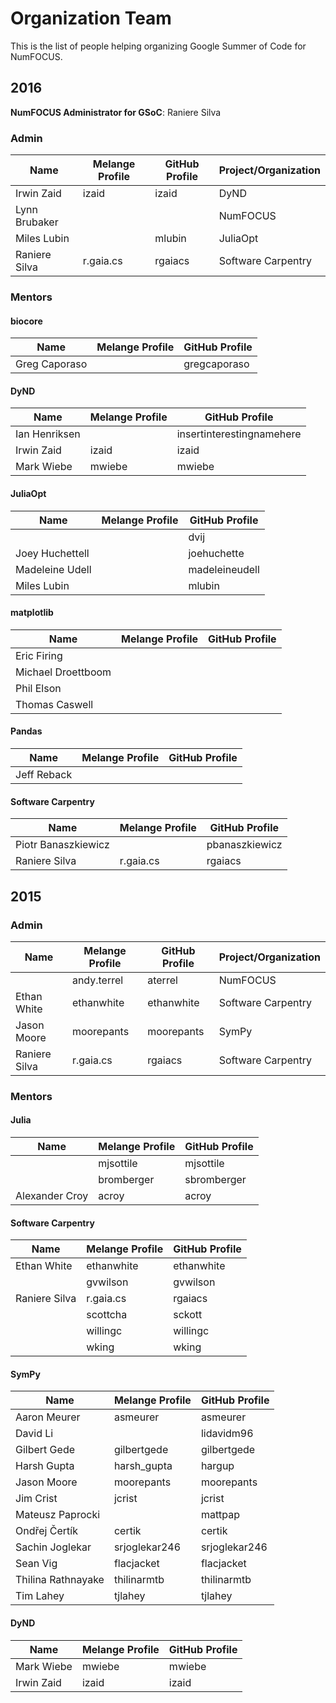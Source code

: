 # Organization Team

This is the list of people helping
organizing Google Summer of Code for NumFOCUS.

## 2016

**NumFOCUS Administrator for GSoC**: Raniere Silva

### Admin

| Name            | Melange Profile | GitHub Profile | Project/Organization |
|-----------------|-----------------|----------------|----------------------|
| Irwin Zaid      | izaid           | izaid          | DyND                 |
| Lynn Brubaker   |                 |                | NumFOCUS             |
| Miles Lubin     |                 | mlubin         | JuliaOpt             |
| Raniere Silva   | r.gaia.cs       | rgaiacs        | Software Carpentry   |

### Mentors

#### biocore

| Name               | Melange Profile | GitHub Profile |
|--------------------|-----------------|----------------|
| Greg Caporaso      |                 | gregcaporaso   |

#### DyND

| Name               | Melange Profile | GitHub Profile            |
|--------------------|-----------------|---------------------------|
| Ian Henriksen      |                 | insertinterestingnamehere |
| Irwin Zaid         | izaid           | izaid                     |
| Mark Wiebe         | mwiebe          | mwiebe                    |

#### JuliaOpt

| Name               | Melange Profile | GitHub Profile |
|--------------------|-----------------|----------------|
|                    |                 | dvij           |
| Joey Huchettell    |                 | joehuchette    |
| Madeleine Udell    |                 | madeleineudell |
| Miles Lubin        |                 | mlubin         |

#### matplotlib

| Name               | Melange Profile | GitHub Profile |
|--------------------|-----------------|----------------|
| Eric Firing        |                 |                |
| Michael Droettboom |                 |                |
| Phil Elson         |                 |                |
| Thomas Caswell     |                 |                |

#### Pandas

| Name                | Melange Profile | GitHub Profile |
|---------------------|-----------------|----------------|
| Jeff Reback         |                 |                |

#### Software Carpentry

| Name                | Melange Profile | GitHub Profile |
|---------------------|-----------------|----------------|
| Piotr Banaszkiewicz |                 | pbanaszkiewicz |
| Raniere Silva       | r.gaia.cs       | rgaiacs        |

## 2015

### Admin

| Name            | Melange Profile | GitHub Profile | Project/Organization |
|-----------------|-----------------|----------------|----------------------|
|                 | andy.terrel     | aterrel        | NumFOCUS             |
| Ethan White     | ethanwhite      | ethanwhite     | Software Carpentry   |
| Jason Moore     | moorepants      | moorepants     | SymPy                |
| Raniere Silva   | r.gaia.cs       | rgaiacs        | Software Carpentry   |

### Mentors

#### Julia

| Name            | Melange Profile | GitHub Profile |
|-----------------|-----------------|----------------|
|                 | mjsottile       | mjsottile      |
|                 | bromberger      | sbromberger    |
| Alexander Croy  | acroy           | acroy          |

#### Software Carpentry

| Name            | Melange Profile | GitHub Profile |
|-----------------|-----------------|----------------|
| Ethan White     | ethanwhite      | ethanwhite     |
|                 | gvwilson        | gvwilson       |
| Raniere Silva   | r.gaia.cs       | rgaiacs        |
|                 | scottcha        | sckott         |
|                 | willingc        | willingc       |
|                 | wking           | wking          |

#### SymPy

| Name               | Melange Profile | GitHub Profile |
|--------------------|-----------------|----------------|
| Aaron Meurer       | asmeurer        | asmeurer       |
| David Li           |                 | lidavidm96     |
| Gilbert Gede       | gilbertgede     | gilbertgede    |
| Harsh Gupta        | harsh_gupta     | hargup         |
| Jason Moore        | moorepants      | moorepants     |
| Jim Crist          | jcrist          | jcrist         |
| Mateusz Paprocki   |                 | mattpap        |
| Ondřej Čertík      | certik          | certik         |
| Sachin Joglekar    | srjoglekar246   | srjoglekar246  |
| Sean Vig           | flacjacket      | flacjacket     |
| Thilina Rathnayake | thilinarmtb     | thilinarmtb    |
| Tim Lahey          | tjlahey         | tjlahey        |

#### DyND

| Name               | Melange Profile | GitHub Profile |
|--------------------|-----------------|----------------|
| Mark Wiebe         | mwiebe          | mwiebe         |
| Irwin Zaid         | izaid           | izaid          |

